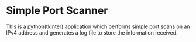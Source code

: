 # Simple Port Scanner
This is a python(tkinter) application which performs simple port scans on an IPv4 address and generates a log file to store the information received.
